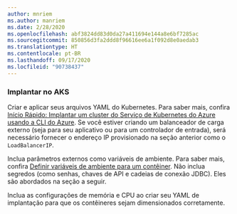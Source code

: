 ```yaml
---
author: mnriem
ms.author: manriem
ms.date: 2/28/2020
ms.openlocfilehash: abf3824dd83d0da27a411694e144a8e6bf7285ac
ms.sourcegitcommit: 850856d3fa2ddd8f96616ee6a1f092d8e0aedab3
ms.translationtype: HT
ms.contentlocale: pt-BR
ms.lasthandoff: 09/17/2020
ms.locfileid: "90738437"
---
```

### <a name="deploy-to-aks"></a>Implantar no AKS

Criar e aplicar seus arquivos YAML do Kubernetes. Para saber mais, confira [Início Rápido: Implantar um cluster do Serviço de Kubernetes do Azure usando a CLI do Azure](/azure/aks/kubernetes-walkthrough#run-the-application). Se você estiver criando um balanceador de carga externo (seja para seu aplicativo ou para um controlador de entrada), será necessário fornecer o endereço IP provisionado na seção anterior como o `LoadBalancerIP`.

Inclua parâmetros externos como variáveis de ambiente. Para saber mais, confira [Definir variáveis de ambiente para um contêiner](https://kubernetes.io/docs/tasks/inject-data-application/define-environment-variable-container/). Não inclua segredos (como senhas, chaves de API e cadeias de conexão JDBC). Eles são abordados na seção a seguir.

Inclua as configurações de memória e CPU ao criar seu YAML de implantação para que os contêineres sejam dimensionados corretamente.
